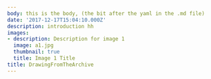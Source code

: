 ```yaml
---
body: this is the body, (the bit after the yaml in the .md file)
date: '2017-12-17T15:04:10.000Z'
description: introduction hh
images:
- description: Description for image 1
  image: a1.jpg
  thumbnail: true
  title: Image 1 Title
title: DrawingFromTheArchive
---
```

